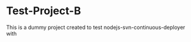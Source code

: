 Test-Project-B
==============

This is a dummy project created to test nodejs-svn-continuous-deployer with
